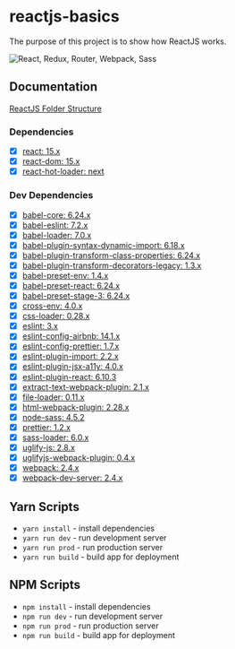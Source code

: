 # reactjs-basics

The purpose of this project is to show how ReactJS works.

![React, Redux, Router, Webpack, Sass](https://cloud.githubusercontent.com/assets/733074/25338311/193a1a40-28ff-11e7-8f22-9a5d9dac7b84.png)

## Documentation

[ReactJS Folder Structure](https://medium.com/@alexmngn/how-to-better-organize-your-react-applications-2fd3ea1920f1)

### Dependencies

- [x] [react: 15.x](https://www.npmjs.com/package/react)
- [x] [react-dom: 15.x](https://www.npmjs.com/package/react-dom)
- [x] [react-hot-loader: next](https://www.npmjs.com/package/react-hot-loader)

### Dev Dependencies

- [x] [babel-core: 6.24.x](https://www.npmjs.com/package/babel-core)
- [x] [babel-eslint: 7.2.x](https://www.npmjs.com/package/babel-eslint)
- [x] [babel-loader: 7.0.x](https://www.npmjs.com/package/babel-loader)
- [x] [babel-plugin-syntax-dynamic-import: 6.18.x](https://www.npmjs.com/package/babel-plugin-syntax-dynamic-import)
- [x] [babel-plugin-transform-class-properties: 6.24.x](https://www.npmjs.com/package/babel-plugin-transform-class-properties)
- [x] [babel-plugin-transform-decorators-legacy: 1.3.x](https://www.npmjs.com/package/babel-plugin-transform-decorators-legacy)
- [x] [babel-preset-env: 1.4.x](https://www.npmjs.com/package/babel-preset-env)
- [x] [babel-preset-react: 6.24.x](https://www.npmjs.com/package/babel-preset-react)
- [x] [babel-preset-stage-3: 6.24.x](https://www.npmjs.com/package/babel-preset-stage-3)
- [x] [cross-env: 4.0.x](https://www.npmjs.com/package/cross-env)
- [x] [css-loader: 0.28.x](https://www.npmjs.com/package/css-loader)
- [x] [eslint: 3.x](https://www.npmjs.com/package/eslint)
- [x] [eslint-config-airbnb: 14.1.x](https://www.npmjs.com/package/eslint-config-airbnb)
- [x] [eslint-config-prettier: 1.7.x](https://www.npmjs.com/package/eslint-config-prettier)
- [x] [eslint-plugin-import: 2.2.x](https://www.npmjs.com/package/eslint-plugin-import)
- [x] [eslint-plugin-jsx-a11y: 4.0.x](https://www.npmjs.com/package/eslint-plugin-jsx-a11y)
- [x] [eslint-plugin-react: 6.10.3](https://www.npmjs.com/package/eslint-plugin-react)
- [x] [extract-text-webpack-plugin: 2.1.x](https://www.npmjs.com/package/extract-text-webpack-plugin)
- [x] [file-loader: 0.11.x](https://www.npmjs.com/package/file-loader)
- [x] [html-webpack-plugin: 2.28.x](https://www.npmjs.com/package/html-webpack-plugin)
- [x] [node-sass: 4.5.2](https://www.npmjs.com/package/node-sass)
- [x] [prettier: 1.2.x](https://www.npmjs.com/package/prettier)
- [x] [sass-loader: 6.0.x](https://www.npmjs.com/package/sass-loader)
- [x] [uglify-js: 2.8.x](https://www.npmjs.com/package/uglify-js)
- [x] [uglifyjs-webpack-plugin: 0.4.x](https://www.npmjs.com/package/uglifyjs-webpack-plugin)
- [x] [webpack: 2.4.x](https://www.npmjs.com/package/webpack)
- [x] [webpack-dev-server: 2.4.x](https://www.npmjs.com/package/webpack-dev-server)

## Yarn Scripts

- `yarn install` - install dependencies
- `yarn run dev` - run development server
- `yarn run prod` - run production server
- `yarn run build` - build app for deployment

## NPM Scripts

- `npm install` - install dependencies
- `npm run dev` - run development server
- `npm run prod` - run production server
- `npm run build` - build app for deployment